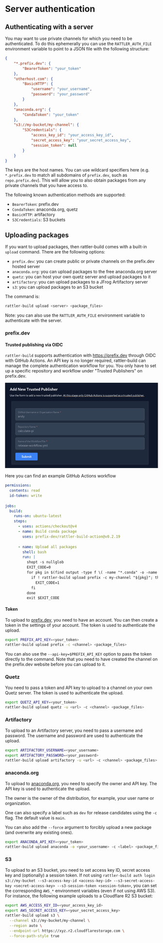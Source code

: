 # Server authentication

## Authenticating with a server

You may want to use private channels for which you need to be authenticated. To
do this ephemerally you can use the `RATTLER_AUTH_FILE` environment variable to
point to a JSON file with the following structure:

```json
{
    "*.prefix.dev": {
        "BearerToken": "your_token"
    },
    "otherhost.com": {
        "BasicHTTP": {
            "username": "your_username",
            "password": "your_password"
        }
    },
    "anaconda.org": {
        "CondaToken": "your_token"
    },
    "s3://my-bucket/my-channel": {
        "S3Credentials": {
            "access_key_id": "your_access_key_id",
            "secret_access_key": "your_secret_access_key",
            "session_token": null
        }
    }
}
```

The keys are the host names. You can use wildcard specifiers here (e.g.
`*.prefix.dev` to match all subdomains of `prefix.dev`, such as
`repo.prefix.dev`). This will allow you to also obtain packages from any private
channels that you have access to.

The following known authentication methods are supported:

- `BearerToken`: prefix.dev
- `CondaToken`: anaconda.org, quetz
- `BasicHTTP`: artifactory
- `S3Credentials`: S3 buckets

## Uploading packages

If you want to upload packages, then rattler-build comes with a built-in
`upload` command. There are the following options:

- `prefix.dev`: you can create public or private channels on the prefix.dev
  hosted server
- `anaconda.org`: you can upload packages to the free anaconda.org server
- `quetz`: you can host your own quetz server and upload packages to it
- `artifactory`: you can upload packages to a JFrog Artifactory server
- `s3`: you can upload packages to an S3 bucket

The command is:

```bash
rattler-build upload <server> <package_files>
```

Note: you can also use the `RATTLER_AUTH_FILE` environment variable to
authenticate with the server.

### prefix.dev

#### Trusted publishing via OIDC

`rattler-build` supports authentication with <https://prefix.dev> through OIDC with GitHub Actions.
An API key is no longer required, rattler-build can manage the complete authentication workflow for you.
You only have to set up a specific repository and workflow under "Trusted Publishers" on prefix.dev.

![Trusted Publisher](assets/trusted_publisher.png)

Here you can find an example GitHub Actions workflow

```yaml title=".github/workflows/build.yml"
permissions:
  contents: read
  id-token: write

jobs:
  build:
    runs-on: ubuntu-latest
    steps:
      - uses: actions/checkout@v4
      - name: Build conda package
        uses: prefix-dev/rattler-build-action@v0.2.19

      - name: Upload all packages
        shell: bash
        run: |
          shopt -s nullglob
          EXIT_CODE=0
          for pkg in $(find output -type f \( -name "*.conda" -o -name "*.tar.bz2" \) ); do
            if ! rattler-build upload prefix -c my-channel "${pkg}"; then
              EXIT_CODE=1
            fi
          done
          exit $EXIT_CODE
```

#### Token

To upload to [prefix.dev](https://prefix.dev), you need to have an account.
You can then create a token in the settings of your account. The token is used
to authenticate the upload.

```bash
export PREFIX_API_KEY=<your_token>
rattler-build upload prefix -c <channel> <package_files>
```

You can also use the `--api-key=$PREFIX_API_KEY` option to pass the token
directly to the command. Note that you need to have created the channel on the
prefix.dev website before you can upload to it.

### Quetz

You need to pass a token and API key to upload to a channel on your own Quetz
server. The token is used to authenticate the upload.

```bash
export QUETZ_API_KEY=<your_token>
rattler-build upload quetz -u <url> -c <channel> <package_files>
```

### Artifactory

To upload to an Artifactory server, you need to pass a username and password.
The username and password are used to authenticate the upload.

```bash
export ARTIFACTORY_USERNAME=<your_username>
export ARTIFACTORY_PASSWORD=<your_password>
rattler-build upload artifactory -u <url> -c <channel> <package_files>
```

### anaconda.org

To upload to [anaconda.org](https://anaconda.org), you need to specify the owner
and API key. The API key is used to authenticate the upload.

The owner is the owner of the distribution, for example, your user name or
organization.

One can also specify a label such as `dev` for release candidates using the
`-c` flag. The default value is `main`.

You can also add the `--force` argument to forcibly upload a new package (and
overwrite any existing ones).

```bash
export ANACONDA_API_KEY=<your_token>
rattler-build upload anaconda -o <your_username> -c <label> <package_files>
```

### S3

To upload to an S3 bucket, you need to set access key ID, secret access key and (optionally) a session token.
If not using `rattler-build auth login s3://my-bucket --s3-access-key-id <access-key-id> --s3-secret-access-key <secret-access-key> --s3-session-token <session-token>`, you can set the corresponding `AWS_*` environment variables (even if not using AWS S3).
For instance, the following example uploads to a Cloudflare R2 S3 bucket:

```bash
export AWS_ACCESS_KEY_ID=<your_access_key_id>
export AWS_SECRET_ACCESS_KEY=<your_secret_access_key>
rattler-build upload s3 \
  --channel s3://my-bucket/my-channel \
  --region auto \
  --endpoint-url https://xyz.r2.cloudflarestorage.com \
  --force-path-style true
```

